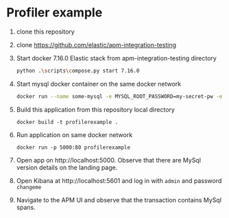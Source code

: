 # Profiler example

1. clone this repository
2. clone https://github.com/elastic/apm-integration-testing
3. Start docker 7.16.0 Elastic stack from apm-integration-testing directory

   ```sh
   python .\scripts\compose.py start 7.16.0
   ```
4. Start mysql docker container on the same docker network

    ```sh
    docker run --name some-mysql -e MYSQL_ROOT_PASSWORD=my-secret-pw -e MYSQL_USER=dbuser -e MYSQL_PASSWORD=my-secret-pw -e MYSQL_DATABASE=test -p 3306:3306 --name mysql --network apm-integration-testing -d mysql
    ```

5. Build this application from this repository local directory

    ```
    docker build -t profilerexample .
    ```
6. Run application on same docker network

    ```
    docker run -p 5000:80 profilerexample
    ```
7. Open app on http://localhost:5000. Observe that there are MySql version details on the landing page.
8. Open Kibana at http://localhost:5601 and log in with `admin` and password `changeme`
9. Navigate to the APM UI and observe that the transaction contains MySql spans.
